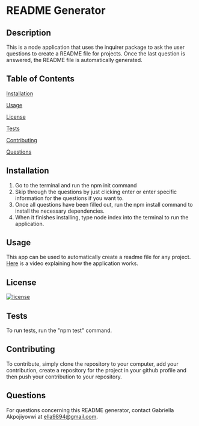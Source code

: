 # README Generator

## Description

This is a node application that uses the inquirer package to ask the user questions to create a README file for projects. Once the last question is answered, the README file is automatically generated.

## Table of Contents

[Installation](#Installation)

[Usage](#Usage)

[License](#License)

[Tests](#Tests)

[Contributing](#Contributing)

[Questions](#Questions)

## Installation

1. Go to the terminal and run the npm init command
2. Skip through the questions by just clicking enter or enter specific information for the questions if you want to.
3. Once all questions have been filled out, run the npm install command to install the necessary dependencies.
4. When it finishes installing, type node index into the terminal to run the application.

## Usage

This app can be used to automatically create a readme file for any project. [Here](./walkthrough%20video/screen-capture.webm) is a video explaining how the application works.

## License

[![license](https://img.shields.io/badge/license-MIT-yellow)](https://choosealicense.com/licenses/mit/)

## Tests

To run tests, run the "npm test" command.

## Contributing

To contribute, simply clone the repository to your computer, add your contribution, create a repository for the project in your github profile and then push your contribution to your repository.

## Questions

For questions concerning this README generator, contact Gabriella Akpojiyovwi at ella9894@gmail.com.
